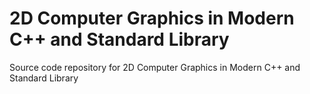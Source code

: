 # 2D Computer Graphics in Modern C++ and Standard Library
Source code repository for 2D Computer Graphics in Modern C++ and Standard Library

